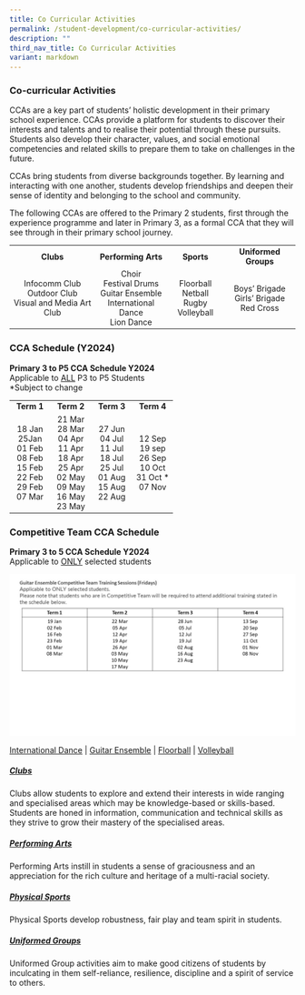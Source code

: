 ```yaml
---
title: Co Curricular Activities
permalink: /student-development/co-curricular-activities/
description: ""
third_nav_title: Co Curricular Activities
variant: markdown
---
```

### Co-curricular Activities
CCAs are a key part of students’ holistic development in their primary school experience. CCAs provide a platform for students to discover their interests and talents and to realise their potential through these pursuits. Students also develop their character, values, and social emotional competencies and related skills to prepare them to take on challenges in the future.

CCAs bring students from diverse backgrounds together. By learning and interacting with one another, students develop friendships and deepen their sense of identity and belonging to the school and community.
  
The following CCAs are offered to the Primary 2 students, first through the experience programme and later in Primary 3, as a formal CCA that they will see through in their primary school journey.

<table style="width:100%">
	<tbody><tr>
		<td width="30%" style="text-align: center"><b>Clubs</b></td>
		<td width="25%" style="text-align: center"><b>Performing Arts</b></td>
		<td width="20%" style="text-align: center"><b>Sports</b></td>
		<td width="25%" style="text-align: center"><b>Uniformed Groups</b></td>
	</tr>
	<tr>
		<td style="text-align: center">Infocomm Club <br>Outdoor Club<br>Visual and Media Art Club</td>
		<td style="text-align: center">Choir<br>Festival Drums<br>Guitar Ensemble<br>International Dance<br>Lion Dance</td>
		<td style="text-align: center">Floorball<br>Netball<br>Rugby<br>Volleyball</td>
		<td style="text-align: center">Boys’ Brigade<br>Girls’ Brigade<br>Red Cross</td>
	</tr>
	<tr>
	</tr>
</tbody></table>


### CCA Schedule (Y2024)
<b>Primary 3 to P5 CCA Schedule Y2024</b><br>
Applicable to <u>ALL</u> P3 to P5 Students<br>
*Subject to change <br>
<table>
	<tbody>
	<tr>
		<td width="25%" style="text-align: center"><b>Term 1</b></td>
		<td width="25%" style="text-align: center"><b>Term 2</b></td>
		<td width="25%" style="text-align: center"><b>Term 3</b></td>
		<td width="25%" style="text-align: center"><b>Term 4</b></td>
	</tr>
	<tr>
		<td style="text-align: center">
			18 Jan<br>
			25Jan<br>
			01 Feb<br>
			08 Feb<br>
			15 Feb<br>
			22 Feb<br>
			29 Feb<br>
			07 Mar
		</td>
		<td style="text-align: center">
			21 Mar<br>
			28 Mar<br>
			04 Apr<br>
			11 Apr<br>
			18 Apr<br>
			25 Apr<br>
			02 May<br>
			09 May<br>
			16 May<br>
			23 May
		</td>
		<td style="text-align: center">
			27 Jun<br>
			04 Jul<br>
			11 Jul<br>
			18 Jul<br>
			25 Jul<br>
			01 Aug<br>
			15 Aug<br>
			22 Aug<br>
		</td>
		<td style="text-align: center">
			12 Sep<br>
			19 sep<br>
			26 Sep<br>
			10 Oct<br>
			31 Oct *<br>
			07 Nov
		</td>
	</tr>
		<tr>
		</tr>
</tbody></table>

### Competitive Team CCA Schedule
<b>Primary 3 to 5 CCA Schedule Y2024</b><br>
Applicable to <u>ONLY</u> selected students<br>

![](/images/Cca_compet_2024/Guitar_Ensemble_Competitive_Team_2024.JPG)

<a href="/images/Cca_compet_2024/International_Dance_Competitive_Team_2024.JPG">International Dance</a> | <a target="_blank" href="/images/Cca_compet_2024/Guitar_Ensemble_Competitive_Team_2024.JPG">Guitar Ensemble</a> | <a target="_blank" href="/images/Cca_compet_2024/floorball_Competitive_Team_2024.JPG">Floorball</a> | <a target="_blank" href="/images/Cca_compet_2024/volleyball_Competitive_Team_2024.JPG">Volleyball</a>



##### [Clubs](https://moe-valourpri-staging.netlify.app/student-development/co-curricular-activities/clubs) <br>
Clubs allow students to explore and extend their interests in wide ranging and specialised areas which may be knowledge-based or skills-based. Students are honed in information, communication and technical skills as they strive to grow their mastery of the specialised areas.

##### [Performing Arts](https://moe-valourpri-staging.netlify.app/student-development/co-curricular-activities/performing-arts) <br>
Performing Arts instill in students a sense of graciousness and an appreciation for the rich culture and heritage of a multi-racial society.

##### [Physical Sports](https://moe-valourpri-staging.netlify.app/student-development/co-curricular-activities/physical-sports) <br>
Physical Sports develop robustness, fair play and team spirit in students.

##### [Uniformed Groups](https://moe-valourpri-staging.netlify.app/student-development/co-curricular-activities/uniformed-groups) <br>
Uniformed Group activities aim to make good citizens of students by inculcating in them self-reliance, resilience, discipline and a spirit of service to others.